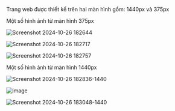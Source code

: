 Trang web được thiết kế trên hai màn hình gồm: 1440px và 375px

Một số hình ảnh từ màn hình 375px 

![Screenshot 2024-10-26 182644](https://github.com/user-attachments/assets/ffe46450-65e4-4e53-84ef-22429e9b8806)

![Screenshot 2024-10-26 182717](https://github.com/user-attachments/assets/8d94a91d-b1ee-47ce-b543-4465b349c9a6)

![Screenshot 2024-10-26 182757](https://github.com/user-attachments/assets/77235164-f900-40fe-8b2b-d5b063c9c5bb)


Một số hình ảnh từ màn hình 1440px

![Screenshot 2024-10-26 182836-1440](https://github.com/user-attachments/assets/64c49e60-a1dd-4d64-ba8a-f9119635eb34)

![image](https://github.com/user-attachments/assets/ef003f40-0528-465a-a020-9836acb26879)

![Screenshot 2024-10-26 183048-1440](https://github.com/user-attachments/assets/239f7f27-2c7d-4fe1-83fe-c58a3f8f8f3e)
